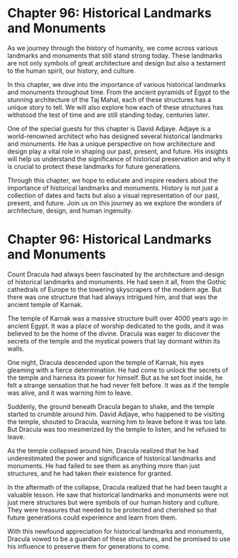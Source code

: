 # Chapter 96: Historical Landmarks and Monuments

As we journey through the history of humanity, we come across various landmarks and monuments that still stand strong today. These landmarks are not only symbols of great architecture and design but also a testament to the human spirit, our history, and culture. 

In this chapter, we dive into the importance of various historical landmarks and monuments throughout time. From the ancient pyramids of Egypt to the stunning architecture of the Taj Mahal, each of these structures has a unique story to tell. We will also explore how each of these structures has withstood the test of time and are still standing today, centuries later. 

One of the special guests for this chapter is David Adjaye. Adjaye is a world-renowned architect who has designed several historical landmarks and monuments. He has a unique perspective on how architecture and design play a vital role in shaping our past, present, and future. His insights will help us understand the significance of historical preservation and why it is crucial to protect these landmarks for future generations.

Through this chapter, we hope to educate and inspire readers about the importance of historical landmarks and monuments. History is not just a collection of dates and facts but also a visual representation of our past, present, and future. Join us on this journey as we explore the wonders of architecture, design, and human ingenuity.
# Chapter 96: Historical Landmarks and Monuments

Count Dracula had always been fascinated by the architecture and design of historical landmarks and monuments. He had seen it all, from the Gothic cathedrals of Europe to the towering skyscrapers of the modern age. But there was one structure that had always intrigued him, and that was the ancient temple of Karnak.

The temple of Karnak was a massive structure built over 4000 years ago in ancient Egypt. It was a place of worship dedicated to the gods, and it was believed to be the home of the divine. Dracula was eager to discover the secrets of the temple and the mystical powers that lay dormant within its walls.

One night, Dracula descended upon the temple of Karnak, his eyes gleaming with a fierce determination. He had come to unlock the secrets of the temple and harness its power for himself. But as he set foot inside, he felt a strange sensation that he had never felt before. It was as if the temple was alive, and it was warning him to leave.

Suddenly, the ground beneath Dracula began to shake, and the temple started to crumble around him. David Adjaye, who happened to be visiting the temple, shouted to Dracula, warning him to leave before it was too late. But Dracula was too mesmerized by the temple to listen, and he refused to leave.

As the temple collapsed around him, Dracula realized that he had underestimated the power and significance of historical landmarks and monuments. He had failed to see them as anything more than just structures, and he had taken their existence for granted.

In the aftermath of the collapse, Dracula realized that he had been taught a valuable lesson. He saw that historical landmarks and monuments were not just mere structures but were symbols of our human history and culture. They were treasures that needed to be protected and cherished so that future generations could experience and learn from them.

With this newfound appreciation for historical landmarks and monuments, Dracula vowed to be a guardian of these structures, and he promised to use his influence to preserve them for generations to come.